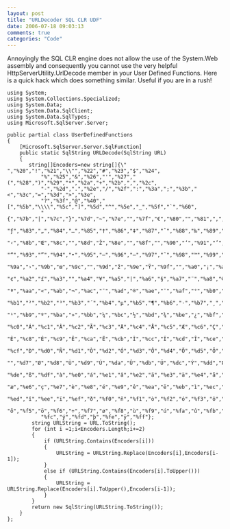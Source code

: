 ```yaml
---
layout: post
title: "URLDecoder SQL CLR UDF"
date: 2006-07-18 09:03:13
comments: true
categories: "Code"
---
```


Annoyingly the SQL CLR engine does not allow the use of the System.Web assembly and consequently you cannot use the very helpful HttpServerUtility.UrlDecode member in your User Defined Functions. Here is a quick hack which does something similar. Useful if you are in a rush!

	using System;
	using System.Collections.Specialized;
	using System.Data;
	using System.Data.SqlClient;
	using System.Data.SqlTypes;
	using Microsoft.SqlServer.Server;

	public partial class UserDefinedFunctions
	{
	    [Microsoft.SqlServer.Server.SqlFunction]
	    public static SqlString URLDecode(SqlString URL)
	    {
	       string[]Encoders=new string[]{\" ","%20","!","%21","\\"","%22","#","%23","$","%24",
	           "%","%25","&","%26","'","%27","(","%28",")","%29","*","%2a","+","%2b",",","%2c",
	           "-","%2d",".","%2e","/","%2f",":","%3a",";","%3b","<","%3c","=","%3d",">","%3e",
	           "?","%3f","@","%40","[","%5b","\\\\","%5c","]","%5d","^","%5e","_","%5f","`","%60",
	           "{","%7b","|","%7c","}","%7d","~","%7e","","%7f","€","%80","","%81","‚","%82",
	           "ƒ","%83","„","%84","…","%85","†","%86","‡","%87","ˆ","%88","‰","%89","Š","%8a",
	           "‹","%8b","Œ","%8c","","%8d","Ž","%8e","","%8f","","%90","‘","%91","’","%92",
	           "“","%93","”","%94","•","%95","–","%96","—","%97","˜","%98","™","%99","š",
	           "%9a","›","%9b","œ","%9c","","%9d","ž","%9e","Ÿ","%9f","","%a0","¡","%a1",
	           "¢","%a2","£","%a3","","%a4","¥","%a5","|","%a6","§","%a7","¨","%a8","©","%a9",
	           "ª","%aa","«","%ab","¬","%ac","¯","%ad","®","%ae","¯","%af","°","%b0","±",
	           "%b1","²","%b2","³","%b3","´","%b4","µ","%b5","¶","%b6","·","%b7","¸","%b8",
	           "¹","%b9","º","%ba","»","%bb","¼","%bc","½","%bd","¾","%be","¿","%bf","À",
	           "%c0","Á","%c1","Â","%c2","Ã","%c3","Ä","%c4","Å","%c5","Æ","%c6","Ç","%c7",
	           "È","%c8","É","%c9","Ê","%ca","Ë","%cb","Ì","%cc","Í","%cd","Î","%ce","Ï",
	           "%cf","Ð","%d0","Ñ","%d1","Ò","%d2","Ó","%d3","Ô","%d4","Õ","%d5","Ö","%d6",
	           "","%d7","Ø","%d8","Ù","%d9","Ú","%da","Û","%db","Ü","%dc","Ý","%dd","Þ",
	           "%de","ß","%df","à","%e0","á","%e1","â","%e2","ã","%e3","ä","%e4","å","%e5",
	           "æ","%e6","ç","%e7","è","%e8","é","%e9","ê","%ea","ë","%eb","ì","%ec","í",
	           "%ed","î","%ee","ï","%ef","ð","%f0","ñ","%f1","ò","%f2","ó","%f3","ô","%f4",
	           "õ","%f5","ö","%f6","÷","%f7","ø","%f8","ù","%f9","ú","%fa","û","%fb","ü",
	           "%fc","ý","%fd","þ","%fe","ÿ","%ff"};
	        string URLString = URL.ToString();
	        for (int i =1;i<Encoders.Length;i+=2)
	        {
	            if (URLString.Contains(Encoders[i]))
	            {
	                URLString = URLString.Replace(Encoders[i],Encoders[i-1]);
	            }
	            else if (URLString.Contains(Encoders[i].ToUpper()))
	            {
	                URLString = URLString.Replace(Encoders[i].ToUpper(),Encoders[i-1]);
	            }
	        }
	        return new SqlString(URLString.ToString());
	    }
	};